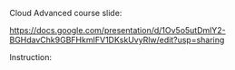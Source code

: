 Cloud Advanced course slide:

https://docs.google.com/presentation/d/1Ov5o5utDmlY2-BGHdavChk9GBFHkmIFV1DKskUvyRlw/edit?usp=sharing

Instruction:

